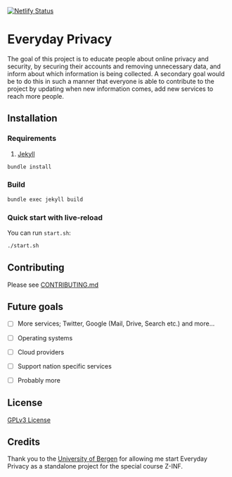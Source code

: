 [![Netlify Status](https://api.netlify.com/api/v1/badges/aac7ddd0-1e35-45f9-9445-d03cad91400b/deploy-status)](https://app.netlify.com/sites/everyday-privacy/deploys)

# Everyday Privacy

The goal of this project is to educate people about online privacy and security, by securing their accounts and removing unnecessary data, and inform about which information is being collected. 
A secondary goal would be to do this in such a manner that everyone is able to contribute to the project by updating when new information comes, add new services to reach more people.


## Installation

### Requirements

1. [Jekyll](https://jekyllrb.com/)

```sh
bundle install
```

### Build

```sh
bundle exec jekyll build
```

### Quick start with live-reload

You can run `start.sh`:

```sh
./start.sh
```

## Contributing
Please see [CONTRIBUTING.md](CONTRIBUTING.md)



## Future goals
- [ ] More services; Twitter, Google (Mail, Drive, Search etc.) and more...
- [ ] Operating systems
- [ ] Cloud providers
- [ ] Support nation specific services
- [ ] Probably more



## License
[GPLv3 License](LICENSE.md)


## Credits

Thank you to the [University of Bergen](https://uib.no) for allowing me start Everyday Privacy as a standalone project for the special course Z-INF.
